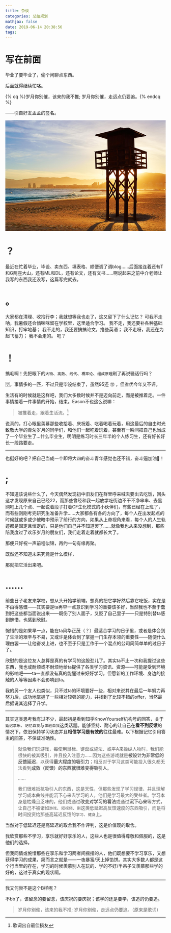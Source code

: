 ```yaml
---
title: 杂谈
categories: 总结规划
mathjax: false
date: 2019-06-14 20:38:56
tags:
---
```


# 写在前面

毕业了要毕业了，偷个闲聊点东西。

后面就得继续忙咯。

{% cq %}岁月你别催，该来的我不推; 岁月你别催，走远点仍要追。{% endcq %}

——引自好友孟孟的签名。

![](杂谈/1560516268447.png)

<!-- more -->

# ？

最近在忙着毕业，毕设、卖东西、填表格、顺便调了调blog……后面接连着还有T和G两座大山，还有ML和DL，还有论文，还有文书……啊说起来之前中介老师让我写的东西我还没写，这篇写完就去。

# 。

大家都在清理、收拾行李；我就想等我也走了，这又留下了什么记忆？
可我不走呐，我暑假还会悄咪咪留在学校里，这里适合学习。
我不走，我还要补各种基础知识，打牢地基；
我不走的，我还要搞搞论文，撸些英语；
我不走呀，我还在为起飞蓄力；
我不会走的。
吧？

# ！

搞毛啊！先把眼下的`大物`、`高数`、`线代`、`概率论`、`组成原理`刷了再说骚话行吗？

:sa:，事情多的一匹，不过只是毕设结束了，虽然95还 :accept: ，但省优今年又不评。

生活有的时候就是这样吧，我们大多数时候并不是迈向前走，而是被推着走。一件事情接着一件事情的开始，结束。Eason不也这么说嘛：

> 被推着走，跟着生活流。[^最佳损友]

[^最佳损友]: 歌词出自最佳损友

说真的，打心眼里羡慕那些收拾着、庆祝着、吃着喝着玩着，用这最后的自由时光致敬大学的青匆岁月的同学们，和他们一起吃着玩着，甚至有一瞬间把自己也当成了一个毕业生了…什么毕业生，明明是练习时长三年半的个人练习生，还有好长好长一段路要走。

---

也挺好的吧？把自己当成一个即将大四的奋斗青年感觉也还不错，奋斗逼加油:muscle:！

# ;

不知道该说些什么了，今天偶然发现初中旧友们在群里呼来喊去要出去吃饭，回头这才发现原来自己已经22，而那些曾经和我一起放学吃街边不干不净串串、去黑网吧上几个点、一起说着段子打着CF生化模式的小伙伴们，有些已经在上班了，而有些则刚考完研究生准备升学……大家都各有各的方向了，每个人在出发起点的时候就或多或少被暗中预示了前行的方向，如果从上帝视角来看，每个人的人生轨迹都是固定且恒定的，只是他们自己并不知道罢了……就像我也从来没想到，那些陪我度过了欢乐岁月的朋友们，我们走着走着就都长大了。

那便只好祝一声前程似锦，再约一句有缘再聚。

既然还不知道未来究竟是什么模样，

那就把它活出来吧。

# ……

前些日子老友来学校，想从头开始学前端，想真的把它学好然后靠它吃饭，实在是不由得感慨——其实要是ta再早一点意识到学习的重要该多好，当然我也不至于蠢到把这些都当面说出来——既伤了别人面子，又贬了自己里子——只是特别替ta感到惋惜，也感到欣慰。

惋惜的是如果早一点，能在ta风华正茂（？）最适合学习的日子里，或者是体会到了生活的艰辛与不易，又或许是体会到了掌握一门生存本领的重要性——随便什么理由罢——让他奋发上进，也不至于只是工作于一个混点的公司简简单单的过日子了。

欣慰的是这位友人总算是真的有学习的这股劲儿了。其实ta不止一次和我提过这些东西，我也或耐烦或不耐烦地给ta提供了各类学习资讯、资源——可能是受到环境的影响吧——ta一直都没有真的能醒过来好好学习。但愿新的工作环境、身边的接触的人等等因素不会影响到ta。

我的另一个友人也类似，只不过ta的环境要好一些，相对来说其在最后一年努力再努力后，成功地掌握了一些相对较强的能力，并找到了比较不错的offer，当然最后据说其选择了升学。

---

其实这类思考我有过不少，最起初是看到知乎KnowYourself机构号的回答，关于`延迟享乐`、`记忆自我`与`体验自我`这类话题。能够坚持、耐心的让自己在**看不到反馈**的情况下，依旧保持学习状态并且**相信学习是有效的**往往最难。以下根据记忆引用答主的回答，不保证准确性。

> 就像我们玩游戏，每使用鼠标、键盘或施法、或平A来操纵人物时，我们能很快的被其吸引，并且投入注意力……因为这些游戏就是**被设计为非常低的反馈延迟**，以获得**最大程度的吸引力**；相反对于学习这类可能投入很久都无法看到**成效（反馈）**的东西就很难变得**吸引人**。
>
> ……
>
> 我们很难抵抗吸引人的东西，这是天性，但那些发现了学习规律、并且理解学习成本曲线并能沉下心来去学习的人，他们是学习最大的受益者。学习本身是枯燥且乏味的，他们或通过**改变对学习的看法**或通过**沉下心来**等方式，让自己不被诸如`游戏`、`短视频`、`剧`这类低延迟高反馈速度的东西吸引，而是将时间投资给那些高延迟反馈的`学习`、`健身`上。

当然对于低延迟还是高延迟的取舍我不作评判，这是价值观的取舍。

我欣赏那些不学习，享乐就好好享乐的人，这些人也是很值得尊敬和佩服的，这是他们的选择。

但我同情或惋惜那些在享乐和学习两者间摇摆的人，他们既想要不学习享乐，又想获得学习的成果，简而言之就是——一夜暴富/天上掉馅饼。其实大多数人都是这个行当里的存在，学习的时候羡慕别人在玩的、学的不好/半吊子又羡慕那些学的好的，这过于真实的现状啊。

---

我又何尝不是这个B样呢？

不bb了，该留念的要留念，该庆祝的要庆祝；该学的还是要学，该追的仍要追。

> 岁月你别催，该来的我不推; 岁月你别催，走远点仍要追。（原来是歌词）